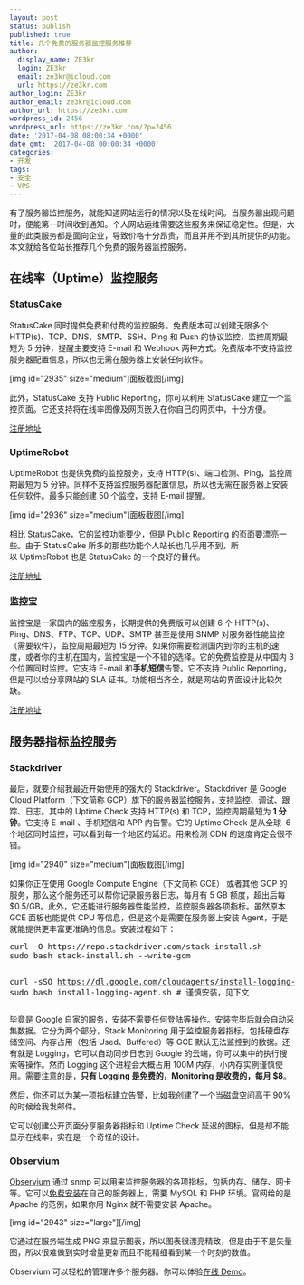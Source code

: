 ```yaml
---
layout: post
status: publish
published: true
title: 几个免费的服务器监控服务推荐
author:
  display_name: ZE3kr
  login: ZE3kr
  email: ze3kr@icloud.com
  url: https://ze3kr.com
author_login: ZE3kr
author_email: ze3kr@icloud.com
author_url: https://ze3kr.com
wordpress_id: 2456
wordpress_url: https://ze3kr.com/?p=2456
date: '2017-04-08 08:00:34 +0000'
date_gmt: '2017-04-08 00:00:34 +0000'
categories:
- 开发
tags:
- 安全
- VPS
---
```

<p>有了服务器监控服务，就能知道网站运行的情况以及在线时间。当服务器出现问题时，便能第一时间收到通知。个人网站运维需要这些服务来保证稳定性。但是，大量的此类服务都是面向企业，导致价格十分昂贵，而且并用不到其所提供的功能。本文就给各位站长推荐几个免费的服务器监控服务。</p>
<p><!--more--></p>
<h2>在线率（Uptime）监控服务</h2>
<h3>StatusCake</h3>
<p>StatusCake 同时提供免费和付费的监控服务。免费版本可以创建无限多个 HTTP(s)、TCP、DNS、SMTP、SSH、Ping 和 Push 的协议监控，监控周期最短为 5 分钟，提醒主要支持 E-mail 和 Webhook 两种方式。免费版本不支持监控服务器配置信息，所以也无需在服务器上安装任何软件。</p>
<p>[img id="2935" size="medium"]面板截图[/img]</p>
<p>此外，StatusCake 支持 Public Reporting，你可以利用 StatusCake 建立一个监控页面。它还支持将在线率图像及网页嵌入在你自己的网页中，十分方便。</p>
<p><a href="https://app.statuscake.com/Try/?Plan=FREE" target="_blank">注册地址</a></p>
<h3>UptimeRobot</h3>
<p>UptimeRobot 也提供免费的监控服务，支持 HTTP(s)、端口检测、Ping，监控周期最短为 5 分钟。同样不支持监控服务器配置信息，所以也无需在服务器上安装任何软件。最多只能创建 50 个监控，支持 E-mail 提醒。</p>
<p>[img id="2936" size="medium"]面板截图[/img]</p>
<p>相比 StatusCake，它的监控功能要少，但是 Public Reporting 的页面要漂亮一些。由于 StatusCake 所多的那些功能个人站长也几乎用不到，所以 UptimeRobot 也是 StatusCake 的一个良好的替代。</p>
<p><a href="https://uptimerobot.com/signUp" target="_blank">注册地址</a></p>
<h3>监控宝</h3>
<p>监控宝是一家国内的监控服务，长期提供的免费版可以创建 6 个 HTTP(s)、Ping、DNS、FTP、TCP、UDP、SMTP 甚至是使用 SNMP 对服务器性能监控（需要软件），监控周期最短为 15 分钟。如果你需要检测国内到你的主机的速度，或者你的主机在国内，监控宝是一个不错的选择。它的免费监控是从中国内 3 个位置同时监控。它支持 E-mail 和<strong>手机短信</strong>告警。它不支持 Public Reporting，但是可以给分享网站的 SLA 证书。功能相当齐全，就是网站的界面设计比较欠缺。</p>
<p><a href="https://www.jiankongbao.com/new_signup" target="_blank">注册地址</a></p>
<h2>服务器指标监控服务</h2>
<h3>Stackdriver</h3>
<p>最后，就要介绍我最近开始使用的强大的 Stackdriver。Stackdriver 是 Google Cloud Platform（下文简称 GCP）旗下的服务器监控服务，支持监控、调试、跟踪、日志。其中的 Uptime Check 支持 HTTP(s) 和 TCP，监控周期最短为 <strong>1 分钟</strong>。它支持 E-mail 、手机短信和 APP 内告警。它的 Uptime Check 是从全球  6 个地区同时监控，可以看到每一个地区的延迟。用来检测 CDN 的速度肯定会很不错。</p>
<p>[img id="2940" size="medium"]面板截图[/img]</p>
<p>如果你正在使用 Google Compute Engine（下文简称 GCE） 或者其他 GCP 的服务，那么这个服务还可以帮你记录服务器日志，每月有 5 GB 额度，超出后每 $0.5/GB。此外，它还能进行服务器性能监控，监控服务器各项指标。虽然原本 GCE 面板也能提供 CPU 等信息，但是这个是需要在服务器上安装 Agent，于是就能提供更丰富更准确的信息。安装过程如下：</p>
<pre class="lang:sh decode:true">curl -O https://repo.stackdriver.com/stack-install.sh
sudo bash stack-install.sh --write-gcm

curl -sSO https://dl.google.com/cloudagents/install-logging-agent.sh
sudo bash install-logging-agent.sh # 谨慎安装，见下文</pre>
<p>毕竟是 Google 自家的服务，安装不需要任何登陆等操作。安装完毕后就会自动采集数据。它分为两个部分，Stack Monitoring 用于监控服务器指标，包括硬盘存储空间、内存占用（包括 Used、Buffered）等 GCE 默认无法监控到的数据。还有就是 Logging，它可以自动同步日志到 Google 的云端，你可以集中的执行搜索等操作。然而 Logging 这个进程会大概占用 100M 内存，小内存实例谨慎使用。需要注意的是，<strong>只有 Logging 是免费的，Monitoring 是收费的，每月 $8</strong>。</p>
<p>然后，你还可以为某一项指标建立告警，比如我创建了一个当磁盘空间高于 90% 的时候给我发邮件。</p>
<p>它可以创建公开页面分享服务器指标和 Uptime Check 延迟的图标，但是却不能显示在线率，实在是一个奇怪的设计。</p>
<h3>Observium</h3>
<p><a href="http://observium.org/" target="_blank">Observium</a> 通过 snmp 可以用来监控服务器的各项指标，包括内存、储存、网卡等。它可以<a href="http://observium.org/wiki/Installation" target="_blank">免费安装</a>在自己的服务器上，需要 MySQL 和 PHP 环境。官网给的是 Apache 的范例，如果你用 Nginx 就不需要安装 Apache。</p>
<p>[img id="2943" size="large"][/img]</p>
<p>它通过在服务端生成 PNG 来显示图表，所以图表很漂亮精致，但是由于不是矢量图，所以很难做到实时增量更新而且不能精细看到某一个时刻的数值。</p>
<p>Observium 可以轻松的管理许多个服务器。你可以体验<a href="http://demo.observium.org" target="_blank">在线 Demo</a>。</p>
